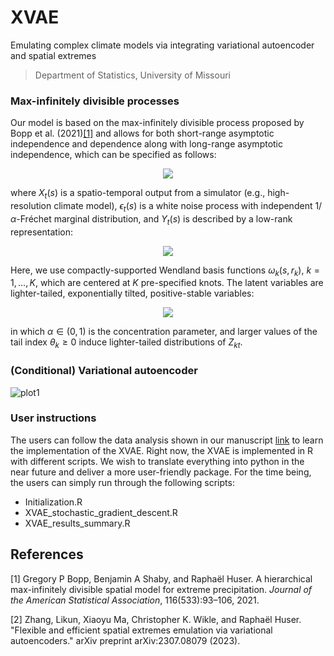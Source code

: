 # XVAE

Emulating complex climate models via integrating variational autoencoder and spatial extremes

>Department of Statistics, University of Missouri


### Max-infinitely divisible processes

Our model is based on the max-infinitely divisible process proposed by Bopp et al. (2021)[[1]](#1) and allows for both short-range asymptotic independence and dependence along with long-range asymptotic independence, which can be specified as follows:

<p align="center">
<img src="https://latex.codecogs.com/svg.image?X_t(\textbf{s})=\epsilon_t(\textbf{s})Y_t(\textbf{s}),&space;" />
</p>

where $X_t(s)$ is a spatio-temporal output from a simulator (e.g., high-resolution climate model),  $\epsilon_t(s)$ is a white noise process with independent $1/\alpha$-Fréchet marginal distribution, and $Y_t(s)$ is described by a low-rank representation:

<p align="center">
<img src="https://latex.codecogs.com/svg.image?Y_t(\textbf{s})=\left(\sum_{k=1}^K&space;\omega_k(\textbf{s},&space;r_k)^{1/\alpha}Z_{kt}\right)^\alpha.&space;" />
</p>

Here, we use compactly-supported Wendland basis functions $\omega_k(s, r_k)$, $k=1,\ldots,K$, which are centered at $K$ pre-specified knots. The latent variables are lighter-tailed, exponentially tilted, positive-stable variables:

<p align="center">
<img src="https://latex.codecogs.com/svg.image?Z_{kt}\sim&space;H(\alpha,\alpha,\theta_k),\;&space;k=1,\ldots,&space;K,&space;" />
</p>

in which $\alpha\in (0,1)$ is the concentration parameter, and larger values of the tail index $\theta_k\geq 0$ induce lighter-tailed distributions of $Z_{kt}$. 

### (Conditional) Variational autoencoder
![plot1](www/Extremes_CVAE.png)

### User instructions
The users can follow the data analysis shown in our manuscript [link](https://arxiv.org/abs/2307.08079) to learn the implementation of the XVAE. Right now, the XVAE is implemented in R with different scripts. We wish to translate everything into python in the near future and deliver a more user-friendly package. For the time being, the users can simply run through the following scripts:
- Initialization.R
- XVAE_stochastic_gradient_descent.R
- XVAE_results_summary.R


## References
<a id="1">[1]</a> 
Gregory P Bopp, Benjamin A Shaby, and Raphaël Huser. A hierarchical max-infinitely
divisible spatial model for extreme precipitation. _Journal of the American Statistical
Association_, 116(533):93–106, 2021.

<a id="2">[2]</a> 
Zhang, Likun, Xiaoyu Ma, Christopher K. Wikle, and Raphaël Huser. "Flexible and efficient spatial extremes emulation via variational autoencoders." arXiv preprint arXiv:2307.08079 (2023).

